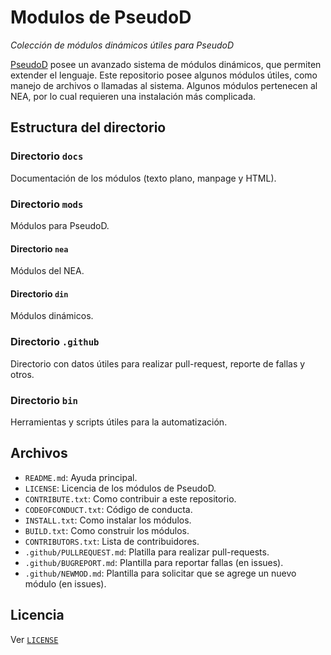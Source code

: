 # Modulos de PseudoD

*Colección de módulos dinámicos útiles para PseudoD*

[PseudoD](https://github.com/alinarezrangel/PseudoD "PseudoD en GitHub")
posee un avanzado sistema de módulos dinámicos, que permiten extender el
lenguaje. Este repositorio posee algunos módulos útiles, como manejo de
archivos o llamadas al sistema. Algunos módulos pertenecen al NEA, por lo
cual requieren una instalación más complicada.

## Estructura del directorio

### Directorio `docs`

Documentación de los módulos (texto plano, manpage y HTML).

### Directorio `mods`

Módulos para PseudoD.

#### Directorio `nea`

Módulos del NEA.

#### Directorio `din`

Módulos dinámicos.

### Directorio `.github`

Directorio con datos útiles para realizar pull-request, reporte de fallas
y otros.

### Directorio `bin`

Herramientas y scripts útiles para la automatización.

## Archivos

* `README.md`: Ayuda principal.
* `LICENSE`: Licencia de los módulos de PseudoD.
* `CONTRIBUTE.txt`: Como contribuir a este repositorio.
* `CODEOFCONDUCT.txt`: Código de conducta.
* `INSTALL.txt`: Como instalar los módulos.
* `BUILD.txt`: Como construir los módulos.
* `CONTRIBUTORS.txt`: Lista de contribuidores.
* `.github/PULLREQUEST.md`: Platilla para realizar pull-requests.
* `.github/BUGREPORT.md`: Plantilla para reportar fallas (en issues).
* `.github/NEWMOD.md`: Plantilla para solicitar que se agrege un nuevo
  módulo (en issues).

## Licencia

Ver [`LICENSE`](LICENSE "Licencia")

